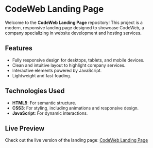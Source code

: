 # CodeWeb Landing Page

Welcome to the **CodeWeb Landing Page** repository! This project is a modern, responsive landing page designed to showcase CodeWeb, a company specializing in website development and hosting services.

## Features

- Fully responsive design for desktops, tablets, and mobile devices.
- Clean and intuitive layout to highlight company services.
- Interactive elements powered by JavaScript.
- Lightweight and fast-loading.

## Technologies Used

- **HTML5**: For semantic structure.
- **CSS3**: For styling, including animations and responsive design.
- **JavaScript**: For dynamic interactions.

## Live Preview  
Check out the live version of the landing page: [CodeWeb Landing Page]([https://your-username.github.io/codeweb-landing-page/](https://idyllic-parfait-a2d4f6.netlify.app))  
